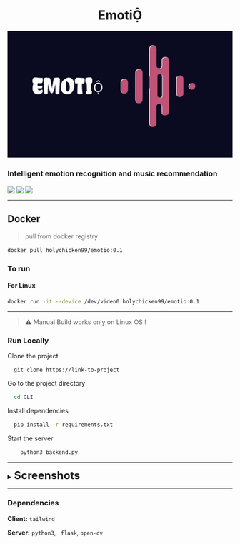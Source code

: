 
# <center> EmotiỘ </center> #

![EmotioỘ](./static/assets/emotio.jpg)


### Intelligent emotion recognition and music recommendation ##

<img align = center src="https://img.shields.io/github/issues/amankumar11/Dashboard-Chartjs?style=plastic">
<img align =center src="https://img.shields.io/docker/automated/amankumar11/Dashboard-Chartjs">
<img align = center src="https://img.shields.io/github/issues-raw/amankumar11/Dashboard-Chartjs">


---
## Docker  ##

> pull from docker registry


```bash  
docker pull holychicken99/emotio:0.1
```
### To run 
#### For Linux ####

```bash
docker run -it --device /dev/video0 holychicken99/emotio:0.1 
```
---
> :warning: Manual Build works only on Linux  OS !
### Run Locally
Clone the project

```bashD
  git clone https://link-to-project
```

Go to the project directory

```bash
  cd CLI
```

Install dependencies

```bash
  pip install -r requirements.txt
```

Start the server

```bash
    python3 backend.py
```

  
---

<details>
<summary> <strong><font size="+2"> Screenshots </font></strong/></summary>
  <br>
  


![App Screenshot](/static/assets/ss1.png)


  ![App Screenshot](/static/assets/ss2.png)
## License

[MIT](https://choosealicense.com/licenses/mit/)

</details> 

--- 
### Dependencies 

**Client:** `tailwind`

**Server:** `python3`, ` flask`, `open-cv` 

  
